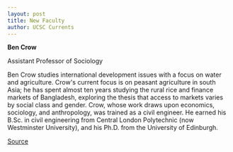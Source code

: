 ```yaml
---
layout: post
title: New Faculty
author: UCSC Currents
---
```


**Ben Crow** 
 
Assistant Professor of Sociology  

Ben Crow studies international development issues with a focus on water and agriculture. Crow's current focus is on peasant agriculture in south Asia; he has spent almost ten years studying the rural rice and finance markets of Bangladesh, exploring the thesis that access to markets varies by social class and gender. Crow, whose work draws upon economics, sociology, and anthropology, was trained as a civil engineer. He earned his B.Sc. in civil engineering from Central London Polytechnic (now Westminster University), and his Ph.D. from the University of Edinburgh.

[Source](http://www1.ucsc.edu/oncampus/currents/97-01-06/newfac.htm "Permalink to New Faculty: Crow: 01-06-97")

